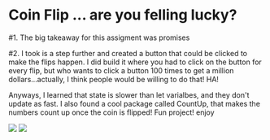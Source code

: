 # Coin Flip ... are you felling lucky?

#1. The big takeaway for this assigment was promises

#2. I took is a step further and created a button that could be clicked to make the flips happen. I did build it where you had to click on the button for every flip, but who wants to click a button 100 times to get a million dollars...actually, I think people would be willing to do that! HA! 

Anyways, I learned that state is slower than let varialbes, and they don't update as fast. I also found a cool package called CountUp, that makes the numbers count up once the coin is flipped! Fun project! enjoy

![](https://github.com/lisabroadhead/MERN/blob/main/react/coin-flip/Screen_Recording_2022-03-15_at_5_36_09_PM_AdobeCreativeCloudExpress.gif)
![](https://github.com/lisabroadhead/MERN/blob/main/react/coin-flip/Screen%20Shot%202022-03-15%20at%205.39.26%20PM.png)
